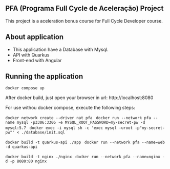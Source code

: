## PFA (Programa Full Cycle de Aceleração) Project 

This project is a aceleration bonus course for Full Cycle Developer course. 


## About application

* This application have a Database with Mysql.
* API with Quarkus
* Front-end with Angular


## Running the application

` docker compose up `

After docker build, just open your browser in url: http://localhost:8080


For use withou docker compose, execute the following steps:


`docker network create --driver nat pfa `
`docker run --network pfa --name mysql -p3306:3306 -e MYSQL_ROOT_PASSWORD=my-secret-pw -d mysql:5.7 `
`docker exec -i mysql sh -c 'exec mysql -uroot -p"my-secret-pw"' < ./database/init.sql `

`docker build -t quarkus-api ./app `
`docker run --network pfa --name=web  -d quarkus-api ` 
 
`docker build -t nginx ./nginx `
`docker run --network pfa --name=nginx -d -p 8080:80 nginx `


